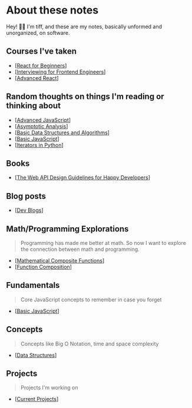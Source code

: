# About these notes

Hey! 👋🏽 I'm tiff, and these are my notes, basically unformed and unorganized, on software.

## Courses I've taken

- [[React for Beginners]]
- [[Interviewing for Frontend Engineers]]
- [[Advanced React]]

## Random thoughts on things I'm reading or thinking about
- [[Advanced JavaScript]]
- [[Asymptotic Analysis]]
- [[Basic Data Structures and Algorithms]]
- [[Basic JavaScript]]
- [[Iterators in Python]]

## Books

- [[The Web API Design Guidelines for Happy Developers]]

## Blog posts

- [[Dev Blogs]]

## Math/Programming Explorations
> Programming has made me better at math. So now I want to explore the connection between math and programming.

- [[Mathematical Composite Functions]]
- [[Function Composition]]

## Fundamentals
> Core JavaScript concepts to remember in case you forget
- [[Basic JavaScript]]

## Concepts
> Concepts like Big O Notation, time and space complexity
- [[Data Structures]]


## Projects
> Projects I'm working on
- [[Current Projects]]


<div style="display: none;" >
  <a rel="me" href="https://hachyderm.io/@tiff">Mastodon</a>
  <p>provene76ed7</p>
</div>




[//begin]: # "Autogenerated link references for markdown compatibility"
[React for Beginners]: <1 - Web Dev/React for Beginners> "State"
[Interviewing for Frontend Engineers]: <1 - Web Dev/Interviewing for Frontend Engineers> "Interviewing for Frontend Engineers"
[Advanced React]: <1 - Web Dev/Advanced React> "Advanced React"
[Advanced JavaScript]: <1 - Web Dev/Advanced JavaScript> "Advanced JavaScript"
[Asymptotic Analysis]: <1 - Web Dev/Asymptotic Analysis> "Asymptotic Analysis"
[Basic Data Structures and Algorithms]: <1 - Web Dev/Basic Data Structures and Algorithms> "Basic Data Structures"
[Basic JavaScript]: <1 - Web Dev/Basic JavaScript> "Basic JavaScript"
[Iterators in Python]: <2 - Software Dev/Iterators in Python> "Iterators in Python"
[The Web API Design Guidelines for Happy Developers]: <1 - Web Dev/The Web API Design Guidelines for Happy Developers> "The Web API Design Guidelines for Happy Developers"
[Dev Blogs]: <1 - Web Dev/Dev Blogs> "Dev Blogs"
[Mathematical Composite Functions]: <Math/Mathematical Composite Functions> "Mathematical Composite Functions"
[Function Composition]: <1 - Web Dev/Function Composition> "Function composition in programming"
[Data Structures]: <1 - Web Dev/Data Structures> "Data Structures"
[Current Projects]: <Learning/Current Projects> "Current Projects"
[//end]: # "Autogenerated link references"